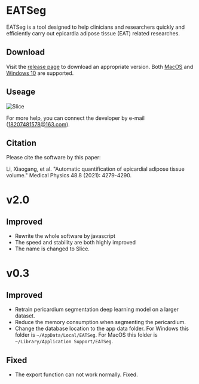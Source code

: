 # EATSeg
EATSeg is a tool designed to help clinicians and researchers quickly and efficiently carry out epicardia adipose tissue (EAT) related researches.

## Download

Visit the [release page](https://github.com/MountainAndMorning/EATSeg/releases) to download an appropriate version. Both [MacOS](https://github.com/MountainAndMorning/EATSeg/releases/download/v2.0/Slice-2.0.0.dmg.zip) and [Windows 10](https://github.com/MountainAndMorning/EATSeg/releases/download/v2.0/Slice.Setup.2.0.0.exe) are supported.

## Useage

![Slice](Slice.gif)

For more help, you can connect the developer by e-mail (18207481578@163.com).

## Citation

Please cite the software by this paper:

Li, Xiaogang, et al. "Automatic quantification of epicardial adipose tissue volume." Medical Physics 48.8 (2021): 4279-4290.

# v2.0
## Improved
- Rewrite the whole software by javascript
- The speed and stability are both highly improved
- The name is changed to Slice.

# v0.3
## Improved
- Retrain pericardium segmentation deep learning model on  a larger dataset.
- Reduce the memory consumption when segmenting the pericardium.
- Change the database location to the app data folder. For Windows this folder is `~/AppData/Local/EATSeg`. For MacOS this folder is `~/Library/Application Support/EATSeg`.

## Fixed
- The export function can not work normally. Fixed.




